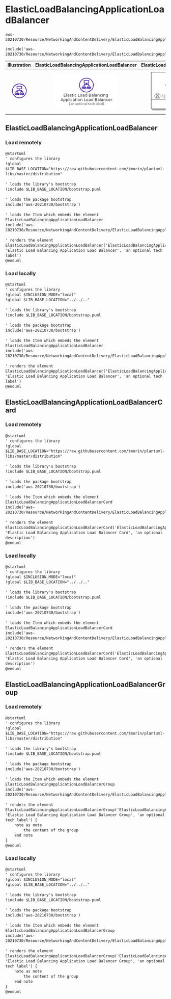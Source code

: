 # ElasticLoadBalancingApplicationLoadBalancer


```text
aws-20210730/Resource/NetworkingAndContentDelivery/ElasticLoadBalancingApplicationLoadBalancer
```

```text
include('aws-20210730/Resource/NetworkingAndContentDelivery/ElasticLoadBalancingApplicationLoadBalancer')
```



| Illustration | ElasticLoadBalancingApplicationLoadBalancer | ElasticLoadBalancingApplicationLoadBalancerCard | ElasticLoadBalancingApplicationLoadBalancerGroup |
| :---: | :---: | :---: | :---: |
| ![illustration for Illustration](../../../aws-20210730/Resource/NetworkingAndContentDelivery/ElasticLoadBalancingApplicationLoadBalancer.png) | ![illustration for ElasticLoadBalancingApplicationLoadBalancer](../../../aws-20210730/Resource/NetworkingAndContentDelivery/ElasticLoadBalancingApplicationLoadBalancer.Local.png) | ![illustration for ElasticLoadBalancingApplicationLoadBalancerCard](../../../aws-20210730/Resource/NetworkingAndContentDelivery/ElasticLoadBalancingApplicationLoadBalancerCard.Local.png) | ![illustration for ElasticLoadBalancingApplicationLoadBalancerGroup](../../../aws-20210730/Resource/NetworkingAndContentDelivery/ElasticLoadBalancingApplicationLoadBalancerGroup.Local.png) |




## ElasticLoadBalancingApplicationLoadBalancer

### Load remotely
```plantuml
@startuml
' configures the library
!global $LIB_BASE_LOCATION="https://raw.githubusercontent.com/tmorin/plantuml-libs/master/distribution"

' loads the library's bootstrap
!include $LIB_BASE_LOCATION/bootstrap.puml

' loads the package bootstrap
include('aws-20210730/bootstrap')

' loads the Item which embeds the element ElasticLoadBalancingApplicationLoadBalancer
include('aws-20210730/Resource/NetworkingAndContentDelivery/ElasticLoadBalancingApplicationLoadBalancer')

' renders the element
ElasticLoadBalancingApplicationLoadBalancer('ElasticLoadBalancingApplicationLoadBalancer', 'Elastic Load Balancing Application Load Balancer', 'an optional tech label')
@enduml
```

### Load locally
```plantuml
@startuml
' configures the library
!global $INCLUSION_MODE="local"
!global $LIB_BASE_LOCATION="../../.."

' loads the library's bootstrap
!include $LIB_BASE_LOCATION/bootstrap.puml

' loads the package bootstrap
include('aws-20210730/bootstrap')

' loads the Item which embeds the element ElasticLoadBalancingApplicationLoadBalancer
include('aws-20210730/Resource/NetworkingAndContentDelivery/ElasticLoadBalancingApplicationLoadBalancer')

' renders the element
ElasticLoadBalancingApplicationLoadBalancer('ElasticLoadBalancingApplicationLoadBalancer', 'Elastic Load Balancing Application Load Balancer', 'an optional tech label')
@enduml
```

## ElasticLoadBalancingApplicationLoadBalancerCard

### Load remotely
```plantuml
@startuml
' configures the library
!global $LIB_BASE_LOCATION="https://raw.githubusercontent.com/tmorin/plantuml-libs/master/distribution"

' loads the library's bootstrap
!include $LIB_BASE_LOCATION/bootstrap.puml

' loads the package bootstrap
include('aws-20210730/bootstrap')

' loads the Item which embeds the element ElasticLoadBalancingApplicationLoadBalancerCard
include('aws-20210730/Resource/NetworkingAndContentDelivery/ElasticLoadBalancingApplicationLoadBalancer')

' renders the element
ElasticLoadBalancingApplicationLoadBalancerCard('ElasticLoadBalancingApplicationLoadBalancerCard', 'Elastic Load Balancing Application Load Balancer Card', 'an optional description')
@enduml
```

### Load locally
```plantuml
@startuml
' configures the library
!global $INCLUSION_MODE="local"
!global $LIB_BASE_LOCATION="../../.."

' loads the library's bootstrap
!include $LIB_BASE_LOCATION/bootstrap.puml

' loads the package bootstrap
include('aws-20210730/bootstrap')

' loads the Item which embeds the element ElasticLoadBalancingApplicationLoadBalancerCard
include('aws-20210730/Resource/NetworkingAndContentDelivery/ElasticLoadBalancingApplicationLoadBalancer')

' renders the element
ElasticLoadBalancingApplicationLoadBalancerCard('ElasticLoadBalancingApplicationLoadBalancerCard', 'Elastic Load Balancing Application Load Balancer Card', 'an optional description')
@enduml
```

## ElasticLoadBalancingApplicationLoadBalancerGroup

### Load remotely
```plantuml
@startuml
' configures the library
!global $LIB_BASE_LOCATION="https://raw.githubusercontent.com/tmorin/plantuml-libs/master/distribution"

' loads the library's bootstrap
!include $LIB_BASE_LOCATION/bootstrap.puml

' loads the package bootstrap
include('aws-20210730/bootstrap')

' loads the Item which embeds the element ElasticLoadBalancingApplicationLoadBalancerGroup
include('aws-20210730/Resource/NetworkingAndContentDelivery/ElasticLoadBalancingApplicationLoadBalancer')

' renders the element
ElasticLoadBalancingApplicationLoadBalancerGroup('ElasticLoadBalancingApplicationLoadBalancerGroup', 'Elastic Load Balancing Application Load Balancer Group', 'an optional tech label') {
    note as note
        the content of the group
    end note
}
@enduml
```

### Load locally
```plantuml
@startuml
' configures the library
!global $INCLUSION_MODE="local"
!global $LIB_BASE_LOCATION="../../.."

' loads the library's bootstrap
!include $LIB_BASE_LOCATION/bootstrap.puml

' loads the package bootstrap
include('aws-20210730/bootstrap')

' loads the Item which embeds the element ElasticLoadBalancingApplicationLoadBalancerGroup
include('aws-20210730/Resource/NetworkingAndContentDelivery/ElasticLoadBalancingApplicationLoadBalancer')

' renders the element
ElasticLoadBalancingApplicationLoadBalancerGroup('ElasticLoadBalancingApplicationLoadBalancerGroup', 'Elastic Load Balancing Application Load Balancer Group', 'an optional tech label') {
    note as note
        the content of the group
    end note
}
@enduml
```

